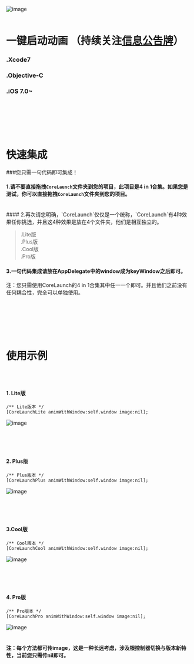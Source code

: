 ![image](https://github.com/CharlinFeng/Resource/blob/master/CoreLaunch/logo.png)<br /><br />

一键启动动画 （持续关注[信息公告牌](https://github.com/CharlinFeng/Show)）
==========
### .Xcode7
### .Objective-C
### .iOS 7.0~

<br/><br/><br/>
快速集成
==========

###您只需一句代码即可集成！
<br/>
#### 1.请不要直接拖拽`CoreLaunch`文件夹到您的项目，此项目是4 in 1合集。如果您是测试，你可以直接拖拽`CoreLaunch`文件夹到您的项目。
<br/>
#### 2.再次请您明确，`CoreLaunch`仅仅是一个统称，`CoreLaunch`有4种效果任你挑选，并且这4种效果是放在4个文件夹，他们是相互独立的。

> .Lite版<br/>
> .Plus版<br/>
> .Cool版<br/>
> .Pro版<br/>

#### 3.一句代码集成请放在AppDelegate中的window成为keyWindow之后即可。

注：您只需使用CoreLaunch的4 in 1合集其中任一一个即可。并且他们之前没有任何耦合性，完全可以单独使用。


<br/><br/><br/>
使用示例
==========

<br/><br/>
#### 1. Lite版

    /** Lite版本 */
    [CoreLaunchLite animWithWindow:self.window image:nil];

![image](https://github.com/CharlinFeng/Resource/blob/master/CoreLaunch/1.gif)<br /><br />

<br/><br/>
#### 2. Plus版

    /** Plus版本 */
    [CoreLaunchPlus animWithWindow:self.window image:nil];

![image](https://github.com/CharlinFeng/Resource/blob/master/CoreLaunch/2.gif)<br /><br />

<br/><br/>
#### 3.Cool版

    /** Cool版本 */
    [CoreLaunchCool animWithWindow:self.window image:nil];

![image](https://github.com/CharlinFeng/Resource/blob/master/CoreLaunch/3.gif)<br /><br />

<br/><br/>
#### 4. Pro版

    /** Pro版本 */
    [CoreLaunchPro animWithWindow:self.window image:nil];

![image](https://github.com/CharlinFeng/Resource/blob/master/CoreLaunch/4.gif)<br /><br />


#### 注：每个方法都可传image，这是一种长远考虑，涉及根控制器切换与版本新特性，当前您只需传nil即可。
